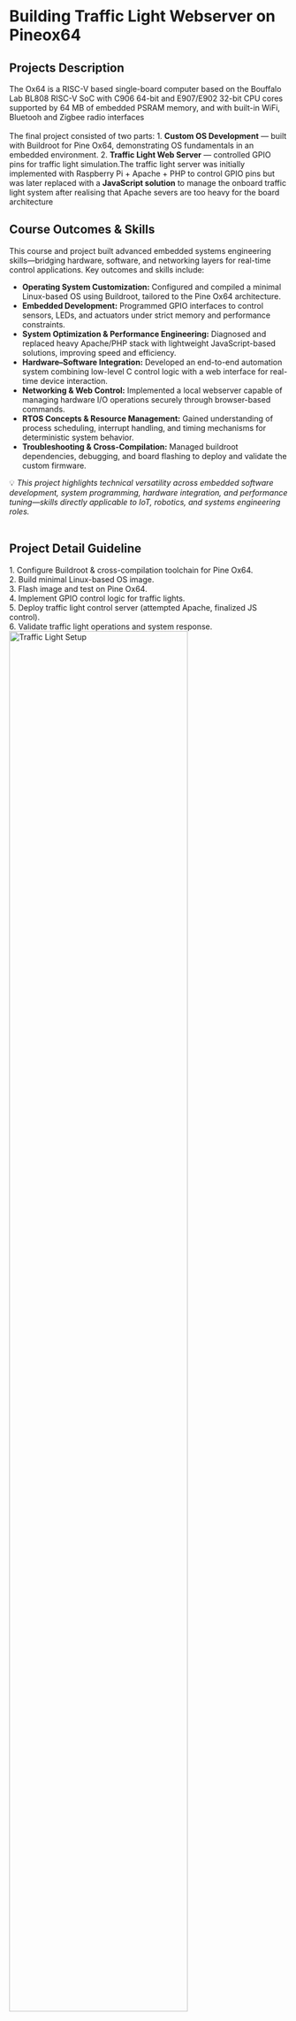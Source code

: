<h1>Building Traffic Light Webserver on Pineox64</h1>

<h2>Projects Description</h2>
The Ox64 is a RISC-V based single-board computer based on the Bouffalo Lab BL808 RISC-V SoC with C906 64-bit and E907/E902 32-bit CPU cores supported by 64 MB of embedded PSRAM memory, and with built-in WiFi, Bluetooh and Zigbee radio interfaces
<br />
<br />
The final project consisted of two parts:  
1. <b>Custom OS Development</b> — built with Buildroot for Pine Ox64, demonstrating OS fundamentals in an embedded environment.  
2. <b>Traffic Light Web Server</b> — controlled GPIO pins for traffic light simulation.The traffic light server was initially implemented with Raspberry Pi + Apache + PHP to control GPIO pins but was later replaced with a <b>JavaScript solution</b> to manage the onboard traffic light system after realising that Apache severs are too heavy for the board architecture 
<br />
<h2>Course Outcomes & Skills</h2>
This course and project built advanced embedded systems engineering skills—bridging hardware, software, and networking layers for real-time control applications.  
Key outcomes and skills include:

- <b>Operating System Customization:</b> Configured and compiled a minimal Linux-based OS using Buildroot, tailored to the Pine Ox64 architecture.  
- <b>Embedded Development:</b> Programmed GPIO interfaces to control sensors, LEDs, and actuators under strict memory and performance constraints.  
- <b>System Optimization & Performance Engineering:</b> Diagnosed and replaced heavy Apache/PHP stack with lightweight JavaScript-based solutions, improving speed and efficiency.  
- <b>Hardware–Software Integration:</b> Developed an end-to-end automation system combining low-level C control logic with a web interface for real-time device interaction.  
- <b>Networking & Web Control:</b> Implemented a local webserver capable of managing hardware I/O operations securely through browser-based commands.  
- <b>RTOS Concepts & Resource Management:</b> Gained understanding of process scheduling, interrupt handling, and timing mechanisms for deterministic system behavior.  
- <b>Troubleshooting & Cross-Compilation:</b> Managed buildroot dependencies, debugging, and board flashing to deploy and validate the custom firmware.  

💡 *This project highlights technical versatility across embedded software development, system programming, hardware integration, and performance tuning—skills directly applicable to IoT, robotics, and systems engineering roles.*
<br /><br />
<h2>Project Detail Guideline</h2>
1. Configure Buildroot & cross-compilation toolchain for Pine Ox64.  <br />
2. Build minimal Linux-based OS image.  <br />
3. Flash image and test on Pine Ox64.  <br />
4. Implement GPIO control logic for traffic lights.  <br />
5. Deploy traffic light control server (attempted Apache, finalized JS control).  <br />
6. Validate traffic light operations and system response.  
<br />
<img src="https://i.imgur.com/HzvZLkv.png" height="80%" width="80%" alt="Traffic Light Setup"/>

<h2>Project Obstacle and Solution</h2>
Pine Ox64 and similar boards are resource-constrained, meaning CPU, RAM, and storage are limited. Running a full Apache + PHP stack for GPIO control is heavy because:<br />
Apache: full-featured web server, handles requests, logging, modules — consumes CPU and memory.<br />
PHP: interpreted scripting language; adds runtime overhead.<br />
Embedded boards: usually run lightweight OS, limited RAM (often <1 GB) and CPU power.<br /><br /><br />
Using JavaScript (probably with a lightweight HTTP server or direct GPIO library) is much lighter:<br />
Fewer dependencies.<br />
Lower memory footprint.<br />
Faster response for GPIO control.<br /><br />
✅ In short: Apache + PHP was too heavy for the board’s architecture; switching to JS reduced load and made real-time control feasible.

<h2>Project Demo (Video)</h2>

📹 Watch the demo here: [final_demo.mp4](final_demo.mp4)


<h2>Languages,Environments and Utilities Used</h2>

- <b>C</b> (low-level programming)  
- <b>Buildroot</b>  
- <b>JavaScript</b> (traffic light control)
- <b>HTML & CSS</b>
- <b>Apache HTTP Server</b> (initial attempt)  
- <b>Pine Ox64 Board</b>  
- <b>Raspberry Pi</b>
- <b>BalenaEtcher</b>
- <b>Bouffalo Lab</b> 
- <b>Linux Buildroot Environment</b>  



<h2>Program Walk-through (Photos)</h2>

<p align="center">
Traffic light hardware setup: <br/>
<img src="https://i.imgur.com/fsaO9b1.jpeg" height="80%" width="80%" alt="Traffic Light Setup"/>
<br />
<br />
Web server interface: <br/>
<img src="https://i.imgur.com/cdpdPFT.jpeg" height="80%" width="80%" alt="Apache Interface"/>
<br />
<br />
JavaScript control panel (final implementation): <br/>
<img src="https://i.imgur.com/C01eIqe.jpeg" height="80%" width="80%" alt="JS Traffic Light"/>
<br />
<br />
</p>

